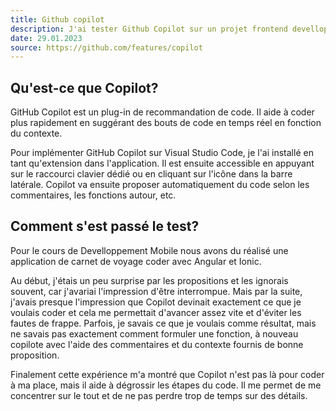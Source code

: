 ```yaml
---
title: Github copilot 
description: J'ai tester Github Copilot sur un projet frontend develloper avec Angular
date: 29.01.2023
source: https://github.com/features/copilot
---
```

## Qu'est-ce que Copilot?
GitHub Copilot est un plug-in de recommandation de code. Il aide à coder plus rapidement en suggérant des bouts de code en temps réel en fonction du contexte. 

Pour implémenter GitHub Copilot sur Visual Studio Code, je l'ai installé en tant qu'extension dans l'application. Il est ensuite accessible en appuyant sur le raccourci clavier dédié ou en cliquant sur l'icône dans la barre latérale. Copilot va ensuite proposer automatiquement du code selon les commentaires, les fonctions autour, etc.

## Comment s'est passé le test?
Pour le cours de Develloppement Mobile nous avons du réalisé une application de carnet de voyage coder avec Angular et Ionic. 

Au début, j'étais un peu surprise par les propositions et les ignorais souvent, car j'avariai l'impression d'être interrompue. Mais par la suite, j'avais presque l'impression que Copilot devinait exactement ce que je voulais coder et cela me permettait d'avancer assez vite et d'éviter les fautes de frappe. Parfois, je savais ce que je voulais comme résultat, mais ne savais pas exactement comment formuler une fonction, à nouveau copilote avec l'aide des commentaires et du contexte fournis de bonne proposition.

Finalement cette expérience m'a montré que Copilot n'est pas là pour coder à ma place, mais il aide à dégrossir les étapes du code. Il me permet de me concentrer sur le tout et de ne pas perdre trop de temps sur des détails.